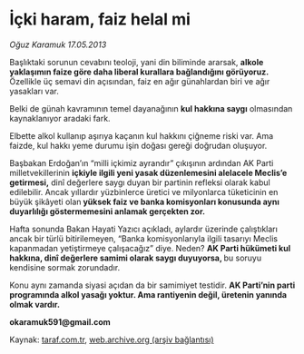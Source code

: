 # İçki haram, faiz helal mi

*Oğuz Karamuk 17.05.2013*

<div class="yazi"><p>Başlıktaki sorunun cevabını teoloji, yani din biliminde ararsak, <strong>alkole yaklaşımın faize göre daha liberal kurallara bağlandığını görüyoruz.</strong> Özellikle üç semavi din açısından, faiz en ağır günahlardan biri ve ağır yasakları var.</p>
<p>Belki de günah kavramının temel dayanağının <strong>kul hakkına saygı</strong> olmasından kaynaklanıyor aradaki fark.</p>
<p>Elbette alkol kullanıp aşırıya kaçanın kul hakkını çiğneme riski var. Ama faizde, kul hakkı yeme durumu işin doğası gereği doğrudan oluşuyor.</p>
<p>Başbakan Erdoğan’ın “milli içkimiz ayrandır” çıkışının ardından AK Parti milletvekillerinin <strong>içkiyle ilgili yeni yasak düzenlemesini alelacele Meclis’e getirmesi,</strong> dinî değerlere saygı duyan bir partinin refleksi olarak kabul edilebilir. Ancak yıllardır yüzbinlerce üretici ve milyonlarca tüketicinin en büyük şikâyeti olan<strong> yüksek faiz ve banka komisyonları konusunda aynı duyarlılığı göstermemesini anlamak gerçekten zor.</strong></p>
<p>Hafta sonunda Bakan Hayati Yazıcı açıkladı, aylardır üzerinde çalıştıkları ancak bir türlü bitirilemeyen, “Banka komisyonlarıyla ilgili tasarıyı Meclis kapanmadan yetiştirmeye çalışacağız” diye. Neden? <strong>AK Parti hükümeti kul hakkına, dinî değerlere samimi olarak saygı duyuyorsa, </strong>bu soruyu kendisine sormak zorundadır.</p>
<p>Konu aynı zamanda siyasi açıdan da bir samimiyet testidir. <strong>AK Parti’nin parti programında alkol yasağı yoktur. Ama rantiyenin değil, üretenin yanında olmak vardır.</strong></p>
<p><strong>okaramuk591@gmail.com</strong><br/></p>
</div>

Kaynak: [taraf.com.tr](http://www.taraf.com.tr:80/oguz-karamuk/makale-icki-haram-faiz-helal-mi.htm), [web.archive.org (arşiv bağlantısı)](http://web.archive.org/web/20130609211402/http://www.taraf.com.tr:80/oguz-karamuk/makale-icki-haram-faiz-helal-mi.htm)
